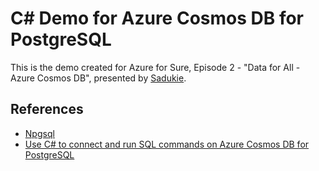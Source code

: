 # C# Demo for Azure Cosmos DB for PostgreSQL

This is the demo created for Azure for Sure, Episode 2 - "Data for All - Azure Cosmos DB", presented by [Sadukie](https://sadukie.com).

## References

- [Npgsql](https://www.npgsql.org/)
- [Use C# to connect and run SQL commands on Azure Cosmos DB for PostgreSQL](https://learn.microsoft.com/azure/cosmos-db/postgresql/quickstart-app-stacks-csharp?WT.mc_id=DT-MVP-4025435)
